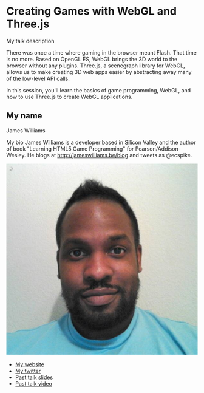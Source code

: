 # Creating Games with WebGL and Three.js   

My talk description

There was once a time where gaming in the browser meant Flash. That time
is no more. Based on OpenGL ES, WebGL brings the 3D world to the browser
without any plugins. Three.js, a scenegraph library for WebGL, allows us
to make creating 3D web apps easier by abstracting away many of the
low-level API calls.

In this session, you'll learn the basics of game programming,
WebGL, and how to use Three.js to create WebGL applications.


## My name
James Williams

My bio
James Williams is a developer based in Silicon Valley and the author of book "Learning HTML5 Game
Programming" for Pearson/Addison-Wesley. He blogs at
http://jameswilliams.be/blog and tweets as @ecspike.

![Profile picture](profile_picture.jpg)
- [My website](http://jameswilliams.be/blog)
- [My twitter](https://twitter.com/#!/ecspike)
- [Past talk slides](http://www.slideshare.net/ecspike)
- [Past talk
  video](http://parleys.com/play/514892290364bc17fc56c485/about)

